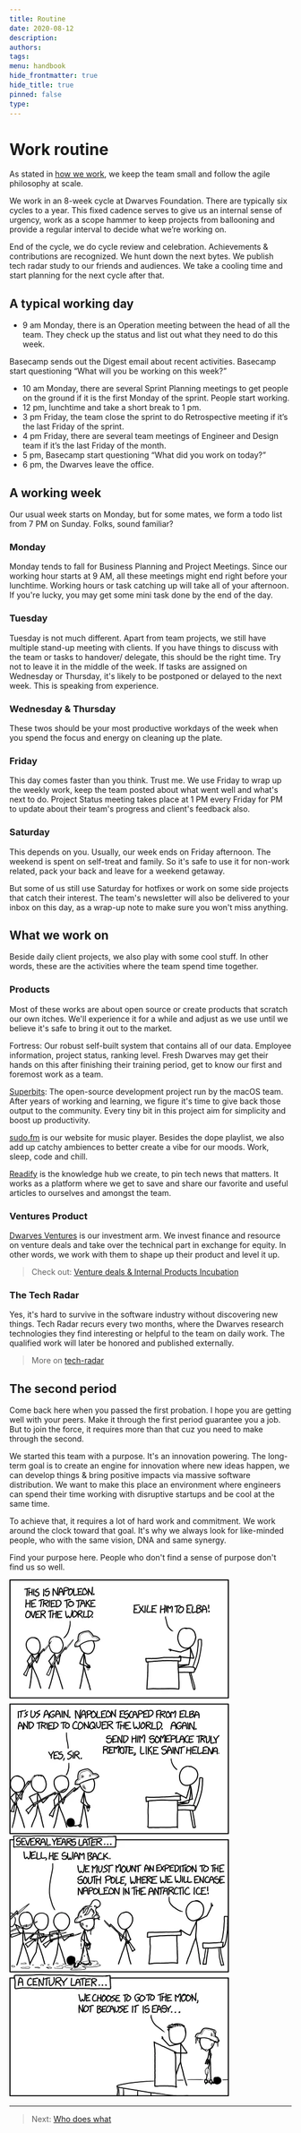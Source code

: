 ```yaml
---
title: Routine
date: 2020-08-12
description:
authors:
tags:
menu: handbook
hide_frontmatter: true
hide_title: true
pinned: false
type:
---
```


# Work routine

As stated in [how we work](how-we-work.md), we keep the team small and follow the agile philosophy at scale.

We work in an 8-week cycle at Dwarves Foundation. There are typically six cycles to a year. This fixed cadence serves to give us an internal sense of urgency, work as a scope hammer to keep projects from ballooning and provide a regular interval to decide what we’re working on.

End of the cycle, we do cycle review and celebration. Achievements & contributions are recognized. We hunt down the next bytes. We publish tech radar study to our friends and audiences. We take a cooling time and start planning for the next cycle after that.

## A typical working day

- 9 am Monday, there is an Operation meeting between the head of all the team. They check up the status and list out what they need to do this week.

Basecamp sends out the Digest email about recent activities.
Basecamp start questioning “What will you be working on this week?”

- 10 am Monday, there are several Sprint Planning meetings to get people on the ground if it is the first Monday of the sprint. People start working.
- 12 pm, lunchtime and take a short break to 1 pm.
- 3 pm Friday, the team close the sprint to do Retrospective meeting if it’s the last Friday of the sprint.
- 4 pm Friday, there are several team meetings of Engineer and Design team if it’s the last Friday of the month.
- 5 pm, Basecamp start questioning “What did you work on today?”
- 6 pm, the Dwarves leave the office.

## A working week

Our usual week starts on Monday, but for some mates, we form a todo list from 7 PM on Sunday. Folks, sound familiar?

### Monday

Monday tends to fall for Business Planning and Project Meetings. Since our working hour starts at 9 AM, all these meetings might end right before your lunchtime. Working hours or task catching up will take all of your afternoon. If you're lucky, you may get some mini task done by the end of the day.

### Tuesday

Tuesday is not much different. Apart from team projects, we still have multiple stand-up meeting with clients. If you have things to discuss with the team or tasks to handover/ delegate, this should be the right time. Try not to leave it in the middle of the week. If tasks are assigned on Wednesday or Thursday, it's likely to be postponed or delayed to the next week. This is speaking from experience.

### Wednesday & Thursday

These twos should be your most productive workdays of the week when you spend the focus and energy on cleaning up the plate.

### Friday

This day comes faster than you think. Trust me. We use Friday to wrap up the weekly work, keep the team posted about what went well and what's next to do. Project Status meeting takes place at 1 PM every Friday for PM to update about their team's progress and client's feedback also.

### Saturday

This depends on you. Usually, our week ends on Friday afternoon. The weekend is spent on self-treat and family. So it's safe to use it for non-work related, pack your back and leave for a weekend getaway.

But some of us still use Saturday for hotfixes or work on some side projects that catch their interest. The team's newsletter will also be delivered to your inbox on this day, as a wrap-up note to make sure you won't miss anything.

## What we work on

Beside daily client projects, we also play with some cool stuff. In other words, these are the activities where the team spend time together.

### Products

Most of these works are about open source or create products that scratch our own itches. We'll experience it for a while and adjust as we use until we believe it's safe to bring it out to the market.

Fortress: Our robust self-built system that contains all of our data. Employee information, project status, ranking level. Fresh Dwarves may get their hands on this after finishing their training period, get to know our first and foremost work as a team.

[Superbits](superbits.co): The open-source development project run by the macOS team. After years of working and learning, we figure it's time to give back those output to the community. Every tiny bit in this project aim for simplicity and boost up productivity.

[sudo.fm](sudo.fm) is our website for music player. Besides the dope playlist, we also add up catchy ambiences to better create a vibe for our moods. Work, sleep, code and chill.

[Readify](readify.app) is the knowledge hub we create, to pin tech news that matters. It works as a platform where we get to save and share our favorite and useful articles to ourselves and amongst the team.

### Ventures Product

[Dwarves Ventures](dwarves.ventures) is our investment arm. We invest finance and resource on venture deals and take over the technical part in exchange for equity. In other words, we work with them to shape up their product and level it up.

> Check out: [Venture deals & Internal Products Incubation](https://3.basecamp.com/4108948/buckets/9403032/messages/2809224784)

### The Tech Radar

Yes, it's hard to survive in the software industry without discovering new things. Tech Radar recurs every two months, where the Dwarves research technologies they find interesting or helpful to the team on daily work. The qualified work will later be honored and published externally.

> More on [tech-radar](learning/tech-radar.md)

## The second period

Come back here when you passed the first probation. I hope you are getting well with your peers. Make it through the first period guarantee you a job. But to join the force, it requires more than that cuz you need to make through the second.

We started this team with a purpose. It's an innovation powering. The long-term goal is to create an engine for innovation where new ideas happen, we can develop things & bring positive impacts via massive software distribution. We want to make this place an environment where engineers can spend their time working with disruptive startups and be cool at the same time.

To achieve that, it requires a lot of hard work and commitment. We work around the clock toward that goal. It's why we always look for like-minded people, who with the same vision, DNA and same synergy.

Find your purpose here.
People who don't find a sense of purpose don't find us so well.

![](assets/routine_napoleon.webp)

---

> Next: [Who does what](who-does-what.md)
